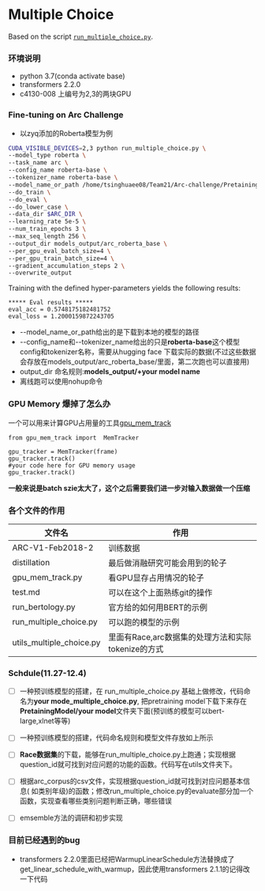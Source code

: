 # Multiple Choice

Based on the script [`run_multiple_choice.py`]().

### 环境说明

- python 3.7(conda activate base)
- transformers 2.2.0
- c4130-008 上编号为2,3的两块GPU

### Fine-tuning on Arc Challenge 

- 以zyq添加的Roberta模型为例

```bash
CUDA_VISIBLE_DEVICES=2,3 python run_multiple_choice.py \
--model_type roberta \
--task_name arc \
--config_name roberta-base \
--tokenizer_name roberta-base \
--model_name_or_path /home/tsinghuaee08/Team21/Arc-challenge/PretainingModel/roberta_base_pytorch_model \
--do_train \
--do_eval \
--do_lower_case \
--data_dir $ARC_DIR \
--learning_rate 5e-5 \
--num_train_epochs 3 \
--max_seq_length 256 \
--output_dir models_output/arc_roberta_base \
--per_gpu_eval_batch_size=4 \
--per_gpu_train_batch_size=4 \
--gradient_accumulation_steps 2 \
--overwrite_output
```
Training with the defined hyper-parameters yields the following results:

```
***** Eval results *****
eval_acc = 0.5748175182481752
eval_loss = 1.2000159872243705
```

- --model_name_or_path给出的是下载到本地的模型的路径
- --config_name和--tokenizer_name给出的只是**roberta-base**这个模型config和tokenizer名称，需要从hugging face 下载实际的数据(不过这些数据会存放在models_output/arc_roberta_base/里面，第二次跑也可以直接用)
- output_dir 命名规则:**models_output/+your model name**
- 离线跑可以使用nohup命令

### GPU Memory 爆掉了怎么办

一个可以用来计算GPU占用量的工具[gpu_mem_track](https://github.com/Oldpan/Pytorch-Memory-Utils)  
```
from gpu_mem_track import  MemTracker

gpu_tracker = MemTracker(frame)
gpu_tracker.track()
#your code here for GPU memory usage 
gpu_tracker.track()
```

**一般来说是batch szie太大了，这个之后需要我们进一步对输入数据做一个压缩**

### 各个文件的作用

| 文件名     | 作用     |
| ------- | -------------------- |
| ARC-V1-Feb2018-2 | 训练数据 |
| distillation | 最后做消融研究可能会用到的轮子 |
| gpu_mem_track.py    | 看GPU显存占用情况的轮子 |
|  test.md|可以在这个上面熟练git的操作|
| run_bertology.py    | 官方给的如何用BERT的示例 |
| run_multiple_choice.py | 可以跑的模型的示例   |
| utils_multiple_choice.py | 里面有Race,arc数据集的处理方法和实际tokenize的方式 |

### Schdule(11.27-12.4)

- [ ] 一种预训练模型的搭建，在 run_multiple_choice.py 基础上做修改，代码命名为**your mode_multiple_choice.py**, 把pretraining model下载下来存在**PretainingModel/your model**文件夹下面(预训练的模型可以bert-large,xlnet等等)

- [ ] 一种预训练模型的搭建，代码命名规则和模型文件存放如上所示

- [ ] **Race数据集**的下载，能够在run_multiple_choice.py上跑通；实现根据question_id就可找到对应问题的功能的函数。代码写在utils文件夹下。

- [ ] 根据arc_corpus的csv文件，实现根据question_id就可找到对应问题基本信息( 如类别年级)的函数；修改run_multiple_choice.py的evaluate部分加一个函数，实现查看哪些类别问题判断正确，哪些错误

- [ ] emsemble方法的调研和初步实现

### 目前已经遇到的bug
- transformers 2.2.0里面已经把WarmupLinearSchedule方法替换成了get_linear_schedule_with_warmup，因此使用transformers 2.1.1的记得改一下代码
